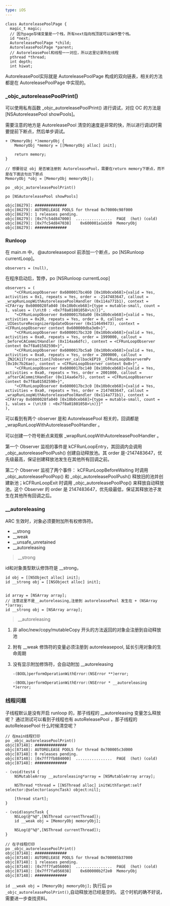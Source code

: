```yaml
---
type: iOS
---
```


```
class AutoreleasePoolPage {
  magic_t magic;
  // 因为page存储变量是一个栈，所有next指向栈顶就可以操作整个栈。
  id *next;
  AutoreleasePoolPage *child;
  AutoreleasePoolPage *parent;
  // AutoreleasePool和线程一一对应，所以这里记录所在线程
  pthread *thread;
  int depth;
  int hiwat;
```
AutoreleasePool实际就是 AutoreleasePoolPage 构成的双向链表，相关的方法都是在 AutoreleasePoolPage 中实现的。

### _objc\_autoreleasePoolPrint()

可以使用私有函数 _objc\_autoreleasePoolPrint() 进行调试，对应 OC 的方法是 [NSAutoreleasePool showPools]。

需要注意的地方是 AutoreleasePool 清空的速度是非常的快，所以进行调试时需要提前下断点，然后单步调试。

```
+ (MemoryObj *)memoryObj {
    MemoryObj *memory = [[MemoryObj alloc] init];
    
    return memory;
}

// 想要验证 obj 是否被注册到 AutoreleasePool，需要在return memory下断点，而不是在下面这句出下断点 
MemoryObj *obj = [MemoryObj memoryObj];

```

```
po _objc_autoreleasePoolPrint()

po [NSAutoreleasePool showPools]

objc[86279]: ##############
objc[86279]: AUTORELEASE POOLS for thread 0x70000c98f000
objc[86279]: 1 releases pending.
objc[86279]: [0x7fc54d847000]  ................  PAGE  (hot) (cold)
objc[86279]: [0x7fc54d847038]    0x600001a1eb50  MemoryObj
objc[86279]: ##############

```

### Runloop

在 main.m 中， @autoreleasepool 前添加一个断点，po [NSRunloop currentLoop]。

```
observers = (null),
```

在程序启动后，暂停，po [NSRunloop currentLoop]


```
observers = (
    "<CFRunLoopObserver 0x6000017bc460 [0x10b0ceb68]>{valid = Yes, activities = 0x1, repeats = Yes, order = -2147483647, callout = _wrapRunLoopWithAutoreleasePoolHandler (0x114a771b1), context = <CFArray 0x6000028fa040 [0x10b0ceb68]>{type = mutable-small, count = 1, values = (\n\t0 : <0x7f8a01801058>\n)}}",
    "<CFRunLoopObserver 0x6000017b8a00 [0x10b0ceb68]>{valid = Yes, activities = 0x20, repeats = Yes, order = 0, callout = _UIGestureRecognizerUpdateObserver (0x114649473), context = <CFRunLoopObserver context 0x600000dba3e0>}",
    "<CFRunLoopObserver 0x6000017bc320 [0x10b0ceb68]>{valid = Yes, activities = 0xa0, repeats = Yes, order = 1999000, callout = _beforeCACommitHandler (0x114aa6dfc), context = <CFRunLoopObserver context 0x7f8a01502590>}",
    "<CFRunLoopObserver 0x6000017bc5a0 [0x10b0ceb68]>{valid = Yes, activities = 0xa0, repeats = Yes, order = 2000000, callout = _ZN2CA11Transaction17observer_callbackEP19__CFRunLoopObservermPv (0x10c7b26ae), context = <CFRunLoopObserver context 0x0>}",
    "<CFRunLoopObserver 0x6000017bc140 [0x10b0ceb68]>{valid = Yes, activities = 0xa0, repeats = Yes, order = 2001000, callout = _afterCACommitHandler (0x114aa6e75), context = <CFRunLoopObserver context 0x7f8a01502590>}",
    "<CFRunLoopObserver 0x6000017bc3c0 [0x10b0ceb68]>{valid = Yes, activities = 0xa0, repeats = Yes, order = 2147483647, callout = _wrapRunLoopWithAutoreleasePoolHandler (0x114a771b1), context = <CFArray 0x6000028fa040 [0x10b0ceb68]>{type = mutable-small, count = 1, values = (\n\t0 : <0x7f8a01801058>\n)}}"
),
```

可以看到有两个 observer 是和 AutoreleasePool 相关的，回调都是 _wrapRunLoopWithAutoreleasePoolHandler 。

可以创建一个符号断点来观察 _wrapRunLoopWithAutoreleasePoolHandler 。

第一个 Observer 监视的事件是 kCFRunLoopEntry，其回调内会调用 _objc_autoreleasePoolPush() 创建自动释放池。其 order 是-2147483647，优先级最高，保证创建释放池发生在其他所有回调之前。

第二个 Observer 监视了两个事件： kCFRunLoopBeforeWaiting 时调用_objc_autoreleasePoolPop() 和 _objc\_autoreleasePoolPush() 释放旧的池并创建新池；kCFRunLoopExit 时调用 \_objc\_autoreleasePoolPop() 来释放自动释放池。这个 Observer 的 order 是 2147483647，优先级最低，保证其释放池子发生在其他所有回调之后。

### __autoreleasing

ARC 生效时，对象必须要附加所有权修饰符。

* __strong
* __weak
* __unsafe\_unretained
* __autoreleasing

>__strong 

id和对象类型默认修饰符是 __strong，

```
id obj = [[NSObject alloc] init];
id __strong obj = [[NSObject alloc] init];


id array = [NSArray array];
// 注意这里不是__autoreleasing,注册到 autoreleasePool 发生在 + (NSArray *)array; 
id __strong obj = [NSArray array];

```

>__autoreleasing

1. 非 alloc/new/copy/mutableCopy 开头的方法返回的对象会注册到自动释放池
2. 附有 __weak 修饰符的变量必须注册到 autoreleasepool, 延长引用对象的生命周期
3. 没有显示附加修饰符，会自动附加 __autoreleasing
	
	```
	-(BOOL)performOperationWithError:(NSError **)error;
	
	-(BOOL)performOperationWithError:(NSError * __autoreleasing *)error;
	```

### 线程问题

子线程默认是没有开启 runloop 的，那子线程的 __autoreleasing 变量怎么释放呢？
通过测试可以看到子线程也有 autoReleasePool ，那子线程的 autoReleasePool 什么时候清空呢？

```
// 在main线程打印
po _objc_autoreleasePoolPrint()
objc[87148]: ##############
objc[87148]: AUTORELEASE POOLS for thread 0x700005c3d000
objc[87148]: 0 releases pending.
objc[87148]: [0x7ff7fb884000]  ................  PAGE  (hot) (cold)
objc[87148]: ##############

- (void)test4 {
    NSMutableArray __autoreleasing*array = [NSMutableArray array];
    
    NSThread *thread = [[NSThread alloc] initWithTarget:self selector:@selector(asyncTask) object:nil];
    
    [thread start];
}

- (void)asyncTask {
    NSLog(@"%@",[NSThread currentThread]);
    id __weak obj = [MemoryObj memoryObj];
    
    NSLog(@"%@",[NSThread currentThread]);
}

// 在子线程打印
po _objc_autoreleasePoolPrint()
objc[87148]: ##############
objc[87148]: AUTORELEASE POOLS for thread 0x700005b37000
objc[87148]: 1 releases pending.
objc[87148]: [0x7ff7fa056000]  ................  PAGE  (hot) (cold)
objc[87148]: [0x7ff7fa056038]    0x600000b2f2e0  MemoryObj
objc[87148]: ##############

```
```id __weak obj = [MemoryObj memoryObj];``` 执行后 ```po _objc_autoreleasePoolPrint()```,自动释放池已经是空的。
这个时机的确不好说，需要进一步查找资料。
